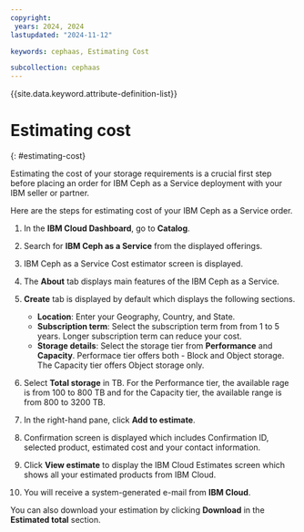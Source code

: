 ```yaml
---
copyright:
 years: 2024, 2024
lastupdated: "2024-11-12"

keywords: cephaas, Estimating Cost

subcollection: cephaas
---
```


{{site.data.keyword.attribute-definition-list}}

# Estimating cost
{: #estimating-cost}

Estimating the cost of your storage requirements is a crucial first step before placing an order for IBM Ceph as a Service deployment with your IBM seller or partner.

Here are the steps for estimating cost of your IBM Ceph as a Service order.

1. In the **IBM Cloud Dashboard**, go to **Catalog**.
2. Search for **IBM Ceph as a Service** from the displayed offerings.
3. IBM Ceph as a Service Cost estimator screen is displayed.
4. The **About** tab displays main features of the IBM Ceph as a Service.
5. **Create** tab is displayed by default which displays the following sections.

    - **Location**: Enter your Geography, Country, and State.
    - **Subscription term**: Select the subscription term from from 1 to 5 years. Longer subscription term can reduce your cost.
    - **Storage details**: Select the storage tier from **Performance** and **Capacity**. Performace tier offers both - Block and Object storage. The Capacity tier offers Object storage only.

6. Select **Total storage** in TB. For the Performance tier, the available rage is from 100 to 800 TB and for the Capacity tier, the available range is from 800 to 3200 TB. 
7. In the right-hand pane, click **Add to estimate**.
8. Confirmation screen is displayed which includes Confirmation ID, selected product, estimated cost and your contact information.
9. Click **View estimate** to display the IBM Cloud Estimates screen which shows all your estimated products from IBM Cloud.
10. You will receive a system-generated e-mail from **IBM Cloud**.

You can also download your estimation by clicking **Download** in the **Estimated total** section.

